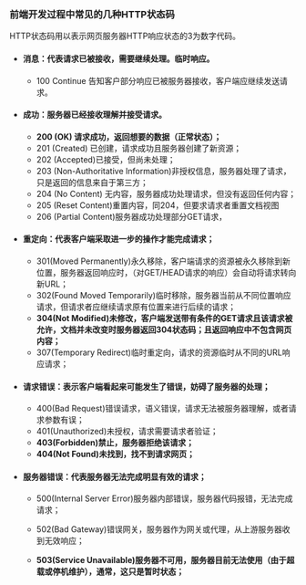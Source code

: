 ### 前端开发过程中常见的几种HTTP状态码

HTTP状态码用以表示网页服务器HTTP响应状态的3为数字代码。

- #### 消息：代表请求已被接收，需要继续处理。临时响应。

  - 100 Continue 告知客户部分响应已被服务器接收，客户端应继续发送请求。
- #### 成功：服务器已经接收理解并接受请求。

  - **200 (OK) 请求成功，返回想要的数据（正常状态）；**
  - 201 (Created) 已创建，请求成功且服务器创建了新资源；
  - 202 (Accepted)已接受，但尚未处理；
  - 203 (Non-Authoritative Information)非授权信息，服务器处理了请求，只是返回的信息来自于第三方；
  - 204 (No Content) 无内容，服务器成功处理请求，但没有返回任何内容；
  - 205 (Reset Content)重置内容，同204，但要求请求者重置文档视图
  - 206 (Partial Content)服务器成功处理部分GET请求，

- #### 重定向：代表客户端采取进一步的操作才能完成请求；

  - 301(Moved Permanently)永久移除，客户端请求的资源被永久移除到新位置，服务器返回响应时，（对GET/HEAD请求的响应）会自动将请求转向新URL；
  - 302(Found Moved Temporarily)临时移除，服务器当前从不同位置响应请求，但请求者应继续请求原有位置来进行后续的请求；
  - **304(Not Modified)未修改，客户端发送带有条件的GET请求且该请求被允许，文档并未改变时服务器返回304状态码；且返回响应中不包含网页内容；**
  - 307(Temporary Redirect)临时重定向，请求的资源临时从不同的URL响应请求；

- #### 请求错误：表示客户端看起来可能发生了错误，妨碍了服务器的处理；

  - 400(Bad Request)错误请求，语义错误，请求无法被服务器理解，或者请求参数有误；
  - 401(Unauthorized)未授权，请求需要请求者验证；
  - **403(Forbidden)禁止，服务器拒绝该请求；**
  - **404(Not Found)未找到，找不到请求网页；**

- #### 服务器错误：代表服务器无法完成明显有效的请求；

  - 500(Internal Server Error)服务器内部错误，服务器代码报错，无法完成请求；

  - 502(Bad Gateway)错误网关，服务器作为网关或代理，从上游服务器收到无效响应；

  - **503(Service Unavailable)服务器不可用，服务器目前无法使用（由于超载或停机维护），通常，这只是暂时状态；**
